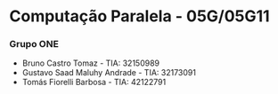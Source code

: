 # Computação Paralela - 05G/05G11
### Grupo ONE
- Bruno Castro Tomaz - TIA: 32150989
- Gustavo Saad Maluhy Andrade - TIA: 32173091
- Tomás Fiorelli Barbosa - TIA: 42122791
